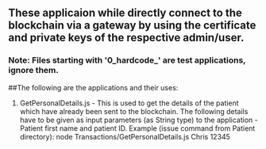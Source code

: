 ## These applicaion while directly connect to the blockchain via a gateway by using the certificate and private keys of the respective admin/user. 

### Note: Files starting with '0_hardcode_' are test applications, ignore them.

##The following are the applications and their uses:

1. GetPersonalDetails.js - This is used to get the details of the patient which have already been sent to the blockchain. The following details have to be given as input parameters (as String type) to the application - Patient first name and patient ID. Example (issue command from Patient directory): node Transactions/GetPersonalDetails.js Chris 12345

